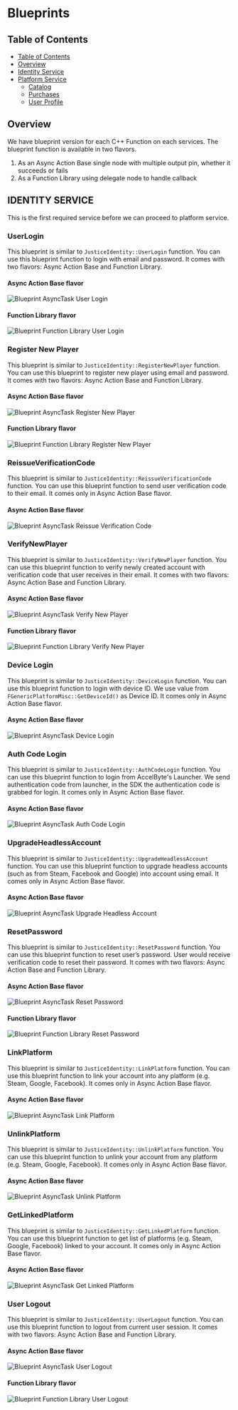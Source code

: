 # Blueprints #

## Table of Contents ##

- [Table of Contents](#table-of-contents)
- [Overview](#overview)
- [Identity Service](#identity-service)
- [Platform Service](#platform-service)
    - [Catalog](#catalog)
    - [Purchases](#purchases)
    - [User Profile](#user-profile)

## Overview ##

We have blueprint version for each C++ Function on each services. The blueprint function is available in two flavors.

1. As an Async Action Base single node with multiple output pin, whether it succeeds or fails
1. As a Function Library using delegate node to handle callback

## IDENTITY SERVICE ##

This is the first required service before we can proceed to platform service.
<!--language lang-cs -->

### UserLogin ###

This blueprint is similar to `JusticeIdentity::UserLogin` function. You can use this blueprint function to login with email and password. It comes with two flavors: Async Action Base and Function Library.

#### Async Action Base flavor ####

![Blueprint AsyncTask User Login](images/bp_asynctask_userlogin.PNG?raw=true "Blueprint AsyncTask User Login")

#### Function Library flavor ####

![Blueprint Function Library User Login](images/bp_functionlibrary_userlogin.PNG?raw=true "Blueprint Function Library User Login")

### Register New Player ###

This blueprint is similar to `JusticeIdentity::RegisterNewPlayer` function. You can use this blueprint to register new player using email and password. It comes with two flavors: Async Action Base and Function Library.

#### Async Action Base flavor ####

![Blueprint AsyncTask Register New Player](images/bp_asynctask_registernewplayer.PNG?raw=true "Blueprint AsyncTask Register New Player")

#### Function Library flavor ####
![Blueprint Function Library Register New Player](images/bp_functionlibrary_registernewplayer.PNG?raw=true "Blueprint Function Library Register New Player")

### ReissueVerificationCode ###

This blueprint is similar to `JusticeIdentity::ReissueVerificationCode` function. You can use this blueprint function to send user verification code to their email. It comes only in Async Action Base flavor.

#### Async Action Base flavor ####

![Blueprint AsyncTask Reissue Verification Code](images/bp_asynctask_reissueverificationcode.PNG?raw=true "Blueprint AsyncTask Reissue Verification Code")

### VerifyNewPlayer ###

This blueprint is similar to `JusticeIdentity::VerifyNewPlayer` function. You can use this blueprint function to verify newly created account with verification code that user receives in their email. It comes with two flavors: Async Action Base and Function Library.

#### Async Action Base flavor ####

![Blueprint AsyncTask Verify New Player](images/bp_asynctask_verifynewplayer.PNG?raw=true "Blueprint AsyncTask Verify New Player")

#### Function Library flavor ####

![Blueprint Function Library Verify New Player](images/bp_functionlibrary_verifynewplayer.PNG?raw=true "Blueprint Function Library Verify New Player")

### Device Login ###

This blueprint is similar to `JusticeIdentity::DeviceLogin` function. You can use this blueprint function to login with device ID. We use value from `FGenericPlatformMisc::GetDeviceId()` as Device ID. It comes only in Async Action Base flavor.

#### Async Action Base flavor ####

![Blueprint AsyncTask Device Login](images/bp_asynctask_devicelogin.PNG?raw=true "Blueprint AsyncTask Device Login ")

### Auth Code Login ###

This blueprint is similar to `JusticeIdentity::AuthCodeLogin` function. You can use this blueprint function to login from AccelByte's Launcher. We send authentication code from launcher, in the SDK the authentication code is grabbed for login. It comes only in Async Action Base flavor.

#### Async Action Base flavor ####

![Blueprint AsyncTask Auth Code Login](images/bp_asynctask_authcodelogin.PNG?raw=true "Blueprint AsyncTask Auth Code Login")

### UpgradeHeadlessAccount ### 

This blueprint is similar to `JusticeIdentity::UpgradeHeadlessAccount` function. You can use this blueprint function to upgrade headless accounts (such as from Steam, Facebook and Google) into account using email. It comes only in Async Action Base flavor.

#### Async Action Base flavor ####

![Blueprint AsyncTask Upgrade Headless Account](images/bp_asynctask_upgradeheadlessaccount.PNG?raw=true "Blueprint AsyncTask Upgrade Headless Account")

### ResetPassword ###

This blueprint is similar to `JusticeIdentity::ResetPassword` function. You can use this blueprint function to reset user’s password. User would receive verification code to reset their password. It comes with two flavors: Async Action Base and Function Library.

#### Async Action Base flavor ####

![Blueprint AsyncTask Reset Password](images/bp_asynctask_resetpassword.PNG?raw=true "Blueprint AsyncTask Reset Password")

#### Function Library flavor ####

![Blueprint Function Library Reset Password](images/bp_functionlibrary_resetpassword.PNG?raw=true "Blueprint AsyncTask Reset Password")

### LinkPlatform ###

This blueprint is similar to `JusticeIdentity::LinkPlatform` function. You can use this blueprint function to link your account into any platform (e.g. Steam, Google, Facebook). It comes only in Async Action Base flavor.

#### Async Action Base flavor ####
![Blueprint AsyncTask Link Platform](images/bp_asynctask_linkplatform.PNG?raw=true "Blueprint AsyncTask Link Platform")

### UnlinkPlatform ###

This blueprint is similar to `JusticeIdentity::UnlinkPlatform` function. You can use this blueprint function to unlink your account from any platform (e.g. Steam, Google, Facebook). It comes only in Async Action Base flavor.

#### Async Action Base flavor ####

![Blueprint AsyncTask Unlink Platform](images/bp_asynctask_unlinkplatform.PNG?raw=true "Blueprint AsyncTask Unlink Platform")

### GetLinkedPlatform ###

This blueprint is similar to `JusticeIdentity::GetLinkedPlatform` function. You can use this blueprint function to get list of platforms (e.g. Steam, Google, Facebook) linked to your account. It comes only in Async Action Base flavor.

#### Async Action Base flavor ####

![Blueprint AsyncTask Get Linked Platform](images/bp_asynctask_getlinkedplatform.PNG?raw=true "Blueprint AsyncTask Get Linked Platform")

### User Logout ###

This blueprint is similar to `JusticeIdentity::UserLogout` function. You can use this blueprint function to logout from current user session. It comes with two flavors: Async Action Base and Function Library.

#### Async Action Base flavor ####

![Blueprint AsyncTask User Logout](images/bp_asynctask_userlogout.PNG?raw=true "Blueprint AsyncTask User Logout")

#### Function Library flavor ####

![Blueprint Function Library User Logout](images/bp_functionlibrary_userlogout.PNG?raw=true "Blueprint Function Library User Logout")

